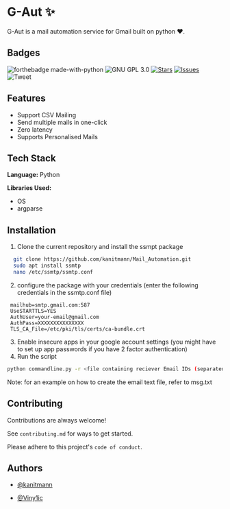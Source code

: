 
# G-Aut :sparkles:

G-Aut is a mail automation service for Gmail built on python :heart:.
## Badges

![forthebadge made-with-python](http://ForTheBadge.com/images/badges/made-with-python.svg) ![GNU GPL 3.0](https://img.shields.io/github/license/kanitmann/Mail_Automation) [![Stars](https://img.shields.io/github/stars/kanitmann/Mail_Automation)](https://github.com/kanitmann/Mail_Automation/stargazers) [![Issues](https://img.shields.io/github/issues/kanitmann/Mail_Automation)](https://github.com/kanitmann/Mail_Automation/issues) ![Tweet](https://img.shields.io/twitter/url?url=https%3A%2F%2Fgithub.com%2Fkanitmann%2FMail_Automation%2F)
## Features

- Support CSV Mailing
- Send multiple mails in one-click
- Zero latency
- Supports Personalised Mails
## Tech Stack

**Language:** Python

**Libraries Used:** 
- OS
- argparse
## Installation 

1. Clone the current repository and install the ssmpt package

```bash 
  git clone https://github.com/kanitmann/Mail_Automation.git
  sudo apt install ssmtp
  nano /etc/ssmtp/ssmtp.conf
```
2. configure the package with your credentials (enter the following credentials in the ssmtp.conf file)
```
 mailhub=smtp.gmail.com:587
 UseSTARTTLS=YES
 AuthUser=your-email@gmail.com
 AuthPass=XXXXXXXXXXXXXXX
 TLS_CA_File=/etc/pki/tls/certs/ca-bundle.crt
  ```
3. Enable insecure apps in your google account settings (you might have to set up app passwords if you have 2 factor authentication)
4. Run the script
```bash
python commandline.py -r <file containing reciever Email IDs (separated by newline)> -f <file containing the email>
```

Note: for an example on how to create the email text file, refer to msg.txt
## Contributing

Contributions are always welcome!

See `contributing.md` for ways to get started.

Please adhere to this project's `code of conduct`.

  
## Authors

- [@kanitmann](https://www.github.com/kanitmann)

- [@Viny1ic](https://www.github.com/viny1ic)

  
